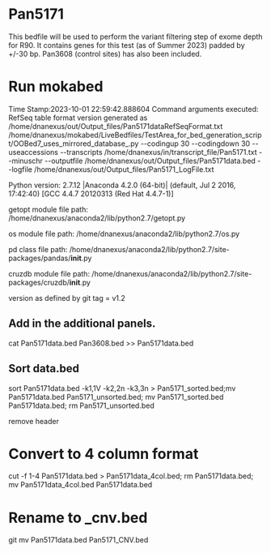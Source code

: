 # Pan5171
This bedfile will be used to perform the variant filtering step of exome depth for R90. It contains genes for this test (as of Summer 2023) padded by +/-30 bp. Pan3608 (control sites) has also been included.

# Run mokabed
Time Stamp:2023-10-01 22:59:42.888604
Command arguments executed:
RefSeq table format version generated as /home/dnanexus/out/Output_files/Pan5171dataRefSeqFormat.txt
/home/dnanexus/mokabed/LiveBedfiles/TestArea_for_bed_generation_script/OOBed7_uses_mirrored_database_.py --codingup 30 --codingdown 30 --useaccessions --transcripts /home/dnanexus/in/transcript_file/Pan5171.txt --minuschr --outputfile /home/dnanexus/out/Output_files/Pan5171data.bed --logfile /home/dnanexus/out/Output_files/Pan5171_LogFile.txt 

 Python version: 2.7.12 |Anaconda 4.2.0 (64-bit)| (default, Jul  2 2016, 17:42:40) 
[GCC 4.4.7 20120313 (Red Hat 4.4.7-1)]

 getopt module file path: /home/dnanexus/anaconda2/lib/python2.7/getopt.py

 os module file path: /home/dnanexus/anaconda2/lib/python2.7/os.py

 pd class file path: /home/dnanexus/anaconda2/lib/python2.7/site-packages/pandas/__init__.py

 cruzdb module file path: /home/dnanexus/anaconda2/lib/python2.7/site-packages/cruzdb/__init__.py

version as defined by git tag = v1.2

## Add in the additional panels.
cat Pan5171data.bed Pan3608.bed  >> Pan5171data.bed

## Sort data.bed
sort Pan5171data.bed -k1,1V -k2,2n -k3,3n > Pan5171_sorted.bed;mv Pan5171data.bed Pan5171_unsorted.bed; mv Pan5171_sorted.bed Pan5171data.bed; rm Pan5171_unsorted.bed

remove header

# Convert to 4 column format
cut -f 1-4 Pan5171data.bed > Pan5171data_4col.bed; rm Pan5171data.bed; mv Pan5171data_4col.bed Pan5171data.bed

# Rename to _cnv.bed
git mv Pan5171data.bed Pan5171_CNV.bed